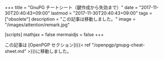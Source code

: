 +++
title = "GnuPG チートシート（鍵作成から失効まで）"
date =  "2017-11-30T20:40:43+09:00"
lastmod =  "2017-11-30T20:40:43+09:00"
tags = ["obsolete"]
description = "この記事は移動しました。"
image = "/images/attention/remark.jpg"

[scripts]
  mathjax = false
  mermaidjs = false
+++

この記事は [OpenPGP セクション]({{< ref "/openpgp/gnupg-cheat-sheet.md" >}})に移動しました。
